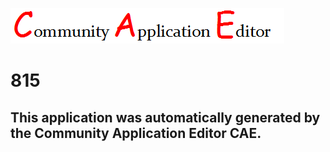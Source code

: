 ![CAE](https://github.com/patricia-cae/CAE-Deployment-Temp/blob/master/img/logo.png)  

815
===================


This application was automatically generated by the Community Application Editor CAE.  
---------------
